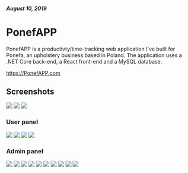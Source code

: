 ##### August 10, 2019

# PonefAPP
 PonefAPP is a productivty/time-tracking web application I've built for Ponefa, an upholstery business based in Poland. The application uses a .NET Core back-end, a React front-end and a MySQL database.
 
 https://PonefAPP.com
 
 
## Screenshots
 
![](screenshots/1.PNG)
![](screenshots/2.PNG)
![](screenshots/3.PNG)

### User panel
![](screenshots/4.PNG)
![](screenshots/5.PNG)
![](screenshots/6.PNG)
![](screenshots/7.PNG)

### Admin panel
![](screenshots/8.PNG)
![](screenshots/9.PNG)
![](screenshots/10.PNG)
![](screenshots/11.PNG)
![](screenshots/12.PNG)
![](screenshots/13.PNG)
![](screenshots/14.PNG)
![](screenshots/15.PNG)
![](screenshots/16.PNG)
![](screenshots/17.PNG)
